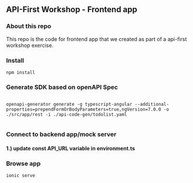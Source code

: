 ## API-First Workshop - Frontend app

### About this repo
This repo is the code for frontend app that we created as part of a api-first workshop exercise. 

### Install 
```
npm install
```

### Generate SDK based on openAPI Spec
```

openapi-generator generate -g typescript-angular --additional-properties=prependFormOrBodyParameters=true,ngVersion=7.0.0 -o ./src/app/rest -i ./api-code-gen/todolist.yaml


```

### Connect to backend app/mock server
#### 1.) update const API_URL variable in environment.ts 


### Browse app
```
ionic serve
```

